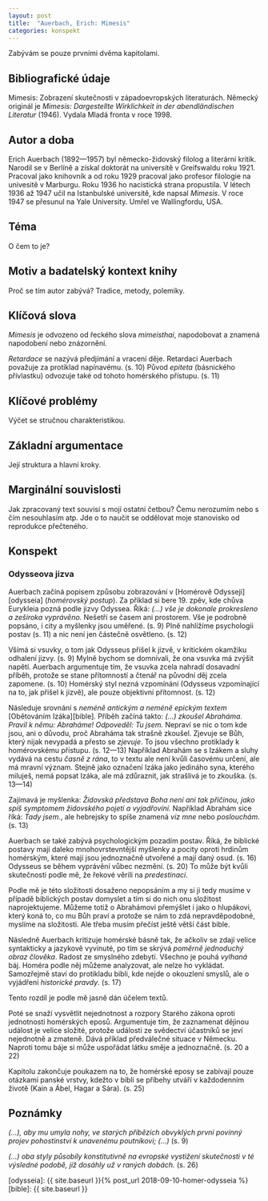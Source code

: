 ```yaml
---
layout: post
title:  "Auerbach, Erich: Mimesis"
categories: konspekt
---
```

Zabývám se pouze prvními dvěma kapitolami.

## Bibliografické údaje

Mimesis: Zobrazení skutečnosti v západoevropských
literaturách. Německý originál je *Mimesis: Dargestellte
Wirklichkeit in der abendländischen Literatur* (1946).
Vydala Mladá fronta v roce 1998.

## Autor a doba

Erich Auerbach (1892—1957) byl německo-židovský filolog
a literární kritik. Narodil se v Berlíně a získal doktorát
na universitě v Greifswaldu roku 1921. Pracoval jako
knihovník a od roku 1929 pracoval jako profesor filologie
na univesitě v Marburgu. Roku 1936 ho nacistická strana
propustila. V létech 1936 až 1947 učil na Istanbulské
universitě, kde napsal *Mimesis*. V roce 1947 se přesunul
na Yale University. Umřel ve Wallingfordu, USA.

## Téma

O čem to je?

## Motiv a badatelský kontext knihy

Proč se tím autor zabývá? Tradice, metody, polemiky.

## Klíčová slova

*Mimesis* je odvozeno od řeckého slova *mimeisthai*,
napodobovat a znamená napodobení nebo znázornění.

*Retardace* se nazývá předjímání a vracení děje. Retardaci
Auerbach považuje za protiklad napínavému. (s. 10) Původ
*epiteta* (básnického přívlastku) odvozuje také od tohoto
homérského přístupu. (s. 11)

## Klíčové problémy

Výčet se stručnou charakteristikou.

## Základní argumentace

Její struktura a hlavní kroky.

## Marginální souvislosti

Jak zpracovaný text souvisí s mojí ostatní četbou? Čemu
nerozumím nebo s čím nesouhlasím atp. Jde o to naučit se
oddělovat moje stanovisko od reprodukce přečteného.

## Konspekt

### Odysseova jizva

Auerbach začíná popisem způsobu zobrazování v
[Homérově Odysseji][odysseia] (*homérovský postup*).
Za příklad si bere 19. zpěv, kde chůva Eurykleia pozná podle
jizvy Odyssea. Říká: *(...) vše je dokonale prokresleno
a zeširoka vyprávěno.* Nešetří se časem ani prostorem. Vše
je podrobně popsáno, i city a myšlenky jsou uměřené. (s. 9)
Plně nahlížíme psychologii postav (s. 11) a nic není jen
částečně osvětleno. (s. 12)

Všímá si vsuvky, o tom jak Odysseus přišel k jizvě,
v kritickém okamžiku odhalení jizvy. (s. 9) Mylně bychom se
domnívali, že ona vsuvka má zvýšit napětí. Auerbach
argumentuje tím, že vsuvka zcela nahradí dosavadní příběh,
protože se stane přítomností a čtenář na původní děj zcela
zapomene. (s. 10) Homérský styl nezná vzpomínání (Odysseus
vzpomínající na to, jak přišel k jizvě), ale pouze
objektivní přítomnost. (s. 12)

Následuje srovnání s *neméně antickým a neméně epickým
textem* [Obětováním Izáka][bible]. Příběh začíná takto:
*(...) zkoušel Abraháma. Pravil k němu: Abraháme! Odpoveděl:
Tu jsem.* Nepraví se nic o tom kde jsou, ani o důvodu, proč
Abraháma tak strašně zkoušel. Zjevuje se Bůh, který nijak
nevypadá a přesto se *zjevuje*. To jsou všechno protiklady
k homérovskému přístupu. (s. 12—13) Například Abrahám se
s Izákem a sluhy vydává na cestu *časně z rána*, to v textu
ale není kvůli časovému určení, ale má mravní význam. Stejně
jako označení Izáka jako jedináho syna, kterého miluješ,
nemá popsat Izáka, ale má zdůraznit, jak strašlivá je to
zkouška. (s. 13—14)

Zajímavá je myšlenka: *Židovská představa Boha není ani tak
příčinou, jako spíš symptomem židovského pojetí
a vyjadřovíní.* Například Abrahám sice říká: *Tady jsem.*,
ale hebrejsky to spíše znamená *viz mne* nebo *poslouchám*.
(s. 13)

Auerbach se také zabývá psychologickým pozadím postav. Říká,
že biblické postavy mají daleko mnohovrstevntější myšlenky
a pocity oproti hrdinům homérským, které mají jsou
jednoznačně utvořené a mají daný osud. (s. 16) Odysseus se
během vyprávění vůbec nezmění. (s. 20) To může být kvůli
skutečnosti podle mě, že řekové věrili na *predestinaci*.

Podle mě je této složitosti dosaženo nepopsáním a my si ji
tedy musíme v případě biblických postav domyslet a tím si do
nich onu složitost naprojektujeme. Můžeme totiž o Abrahámovi
přemýšlet i jako o hlupákovi, který koná to, co mu Bůh praví
a protože se nám to zdá nepravděpodobné, myslíme
na složitosti. Ale třeba musím přečíst ještě větší část
bible.

Následně Auerbach kritizuje homérské básně tak, že ačkoliv
se zdají velice syntakticky a jazykově vyvinuté, po tím se
skrývá *poměrně jednoduchý obraz člověka*. Radost
ze smyslného zdebytí. Všechno je pouhá *vylhaná* báj.
Homéra podle něj můžeme analyzovat, ale nelze ho vykládat.
Samozřejmě staví do protikladu bibli, kde nejde o okouzlení
smyslů, ale o vyjádření *historické pravdy*. (s. 17)

Tento rozdíl je podle mě jasně dán účelem textů.

Poté se snaží vysvětlit nejednotnost a rozpory Starého
zákona oproti jednotnosti homérských eposů. Argumentuje tím,
že zaznamenat dějinou událost je velice složité, protože
události ze svědectví účastníků se jeví nejednotně a
zmateně. Dává příklad předválečné situace v Německu. Naproti
tomu báje si může uspořádat látku směje a jednoznačně. (s.
20 a 22)

Kapitolu zakončuje poukazem na to, že homérské eposy se
zabívají pouze otázkami panské vrstvy, kdežto v bibli se
příbehy utváří v každodenním životě (Kain a Ábel, Hagar
a Sára). (s. 25)

## Poznámky

*(...), aby mu umyla nohy, ve starých přibězích obvyklých
první povinný projev pohostinství k unavenému poutníkovi;
(...)* (s. 9)

*(...) oba styly působily konstitutivně na evropské
vystižení skutečnosti v té výsledné podobě, jíž dosáhly už
v raných dobách.* (s. 26)

[odysseia]: {{ site.baseurl }}{% post_url 2018-09-10-homer-odysseia %}
[bible]: {{ site.baseurl }}
